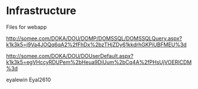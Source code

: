 # Infrastructure
Files for webapp


http://somee.com/DOKA/DOU/DOMP/DOMSSQL/DOMSSQLQuery.aspx?k1k3k5=j9Va4JOQq6qA2%2fFhDx%2bzTHjZDy61kkdrhGKPiUBFMEU%3d

http://somee.com/DOKA/DOU/DOUserDefault.aspx?k1k3k5=egVHccyRDUPem%2bHeua9DiUum%2bCq4A%2fPHsUjVOERICDM%3d


 eyalewin
 Eyal2610
